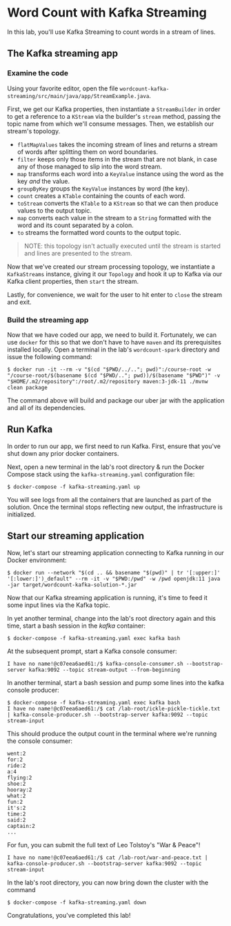 # Word Count with Kafka Streaming

In this lab, you'll use Kafka Streaming to count words in a stream of lines.

## The Kafka streaming app

### Examine the code

Using your favorite editor, open the file `wordcount-kafka-streaming/src/main/java/app/StreamExample.java`.

First, we get our Kafka properties, then instantiate a `StreamBuilder` in order to get a reference to a `KStream` via
the builder's `stream` method, passing the topic name from which we'll consume messages. Then, we establish our stream's
topology.

* `flatMapValues` takes the incoming stream of lines and returns a stream of words after splitting them on word
  boundaries.
* `filter` keeps only those items in the stream that are not blank, in case any of those managed to slip into the word
  stream.
* `map` transforms each word into a `KeyValue` instance using the word as the key _and_ the value.
* `groupByKey` groups the `KeyValue` instances by word (the key).
* `count` creates a `KTable` containing the counts of each word.
* `toStream` converts the `KTable` to a `KStream` so that we can then produce values to the output topic.
* `map` converts each value in the stream to a `String` formatted with the word and its count separated by a colon.
* `to` streams the formatted word counts to the output topic.

> NOTE: this topology isn't actually executed until the stream is started and lines are presented to the stream.

Now that we've created our stream processing topology, we instantiate a `KafkaStreams` instance, giving it
our `Topology` and hook it up to Kafka via our Kafka client properties, then `start` the stream.

Lastly, for convenience, we wait for the user to hit enter to `close` the stream and exit.

### Build the streaming app

Now that we have coded our app, we need to build it. Fortunately, we can use `docker` for this so that we don't have to
have `maven` and its prerequisites installed locally. Open a terminal in the lab's `wordcount-spark` directory and issue
the following command:

```shell
$ docker run -it --rm -v "$(cd "$PWD/../.."; pwd)":/course-root -w "/course-root/$(basename $(cd "$PWD/.."; pwd))/$(basename "$PWD")" -v "$HOME/.m2/repository":/root/.m2/repository maven:3-jdk-11 ./mvnw clean package
```

The command above will build and package our uber jar with the application and all of its dependencies.

## Run Kafka

In order to run our app, we first need to run Kafka. First, ensure that you've shut down any prior docker
containers.

Next, open a new terminal in the lab's root directory & run the Docker Compose stack using the `kafka-streaming.yaml`
configuration file:

```shell
$ docker-compose -f kafka-streaming.yaml up
```

You will see logs from all the containers that are launched as part of the solution. Once the terminal stops reflecting
new output, the infrastructure is initialized.

## Start our streaming application

Now, let's start our streaming application connecting to Kafka running in our Docker environment:

```shell
$ docker run --network "$(cd .. && basename "$(pwd)" | tr '[:upper:]' '[:lower:]')_default" --rm -it -v "$PWD:/pwd" -w /pwd openjdk:11 java -jar target/wordcount-kafka-solution-*.jar
```

Now that our Kafka streaming application is running, it's time to feed it some input lines via the Kafka topic.

In yet another terminal, change into the lab's root directory again and this time, start a bash session in the _kafka_
container:

```shell
$ docker-compose -f kafka-streaming.yaml exec kafka bash
```

At the subsequent prompt, start a Kafka console consumer:
```shell
I have no name!@c07eea6aed61:/$ kafka-console-consumer.sh --bootstrap-server kafka:9092 --topic stream-output --from-beginning
```

In another terminal, start a bash session and pump some lines into the kafka console producer:

```shell
$ docker-compose -f kafka-streaming.yaml exec kafka bash
I have no name!@c07eea6aed61:/$ cat /lab-root/ickle-pickle-tickle.txt | kafka-console-producer.sh --bootstrap-server kafka:9092 --topic stream-input
```

This should produce the output count in the terminal where we're running the console consumer:
```shell
went:2
for:2
ride:2
a:4
flying:2
shoe:2
hooray:2
what:2
fun:2
it's:2
time:2
said:2
captain:2
...
```

For fun, you can submit the full text of Leo Tolstoy's "War & Peace"!

```shell
I have no name!@c07eea6aed61:/$ cat /lab-root/war-and-peace.txt | kafka-console-producer.sh --bootstrap-server kafka:9092 --topic stream-input
```

In the lab's root directory, you can now bring down the cluster with the command

```shell
$ docker-compose -f kafka-streaming.yaml down
```

Congratulations, you've completed this lab!

